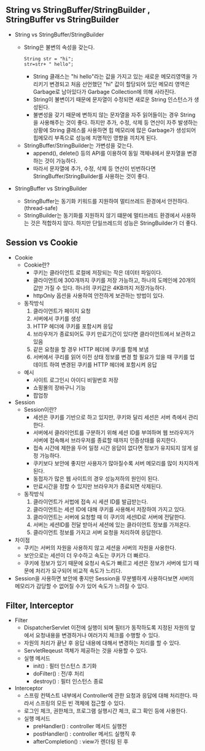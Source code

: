 ## String vs StringBuffer/StringBuilder , StringBuffer vs StringBuilder
- String vs StringBuffer/StringBuilder
    - String은 불변의 속성을 갖는다.
        ```
        String str = "hi";
        str=str+ " hello";
        ```
        - String 클래스는 "hi hello"라는 값을 가지고 있는 새로운 메모리영역을 가리키기 변경되고 처음 선언했던 "hi" 값이 할당되어 있던 메모리 영역은 Garbage로 남아있다가 Garbage Collection에 의해 사라진다.
        - String이 불변이기 때문에 문자열이 수정되면 새로운 String 인스턴스가 생성된다.
        - 불변성을 갖기 때문에 변하지 않는 문자열을 자주 읽어들이는 경우 String을 사용해주는 것이 좋다. 하지만 추가, 수정, 삭제 등 연산이 자주 발생하는 상황에 String 클래스를 사용하면 힙 메모리에 많은 Garbage가 생성되어 힙메모리 부족으로 성능에 치명적인 영향을 끼치게 된다.
    - StringBuffer/StringBuilder는 가변성을 갖는다.
        - append(), delete() 등의 API를 이용하여 동일 객체내에서 문자열을 변경하는 것이 가능하다.
        - 따라서 문자열에 추가, 수정, 삭제 등 연산이 빈번하다면 StringBuffer/StringBuilder를 사용하는 것이 좋다.

- StringBuffer vs StringBuilder
    - StringBuffer는 동기화 키워드를 지원하여 멀티쓰레드 환경에서 안전하다.(thread-safe)
    - StringBuilder는 동기화를 지원하지 않기 떄문에 멀티쓰레드 환경에서 사용하는 것은 적합하지 않다. 하지만 단일쓰레드의 성능은 StringBuilder가 더 좋다.

## Session vs Cookie
- Cookie 
    - Cookie란?
        - 쿠키는 클라이언트 로컬에 저장되는 작은 데이터 파일이다.
        - 클라이언트에 300개까지 쿠키를 저장 가능하고, 하나의 도메인에 20개의 값만 가질 수 있다. 하나의 쿠키값은 4KB까지 저장가능하다.
        - httpOnly 옵션을 사용하여 안전하게 보관하는 방법이 있다.
    - 동작방식
        1. 클라이언트가 페이지 요청
        2. 서버에서 쿠키를 생성
        3. HTTP 헤더에 쿠키를 포함시켜 응답
        4. 브라우저가 종료되어도 쿠키 만료기간이 있다면 클라이언트에서 보관하고 있음
        5. 같은 요청을 할 경우 HTTP 헤더에 쿠키를 함께 보냄
        6. 서버에서 쿠리를 읽어 이전 상태 정보를 변경 할 필요가 있을 때 쿠키를 업데이트 하여 변경된 쿠키를 HTTP 헤더에 포함시켜 응답
    - 예시
        - 사이트 로그인시 아이디 비밀번호 저장
        - 쇼핑몰의 장바구니 기능
        - 팝업창 
- Session
    - Session이란?
        - 세션은 쿠키를 기반으로 하고 있지만, 쿠키와 달리 세션은 서버 측에서 관리한다.
        - 서버에서 클라이언트를 구분하기 위해 세션 ID를 부여하며 웹 브라우저가 서버에 접속해서 브라우저를 종료할 때까지 인증상태를 유지한다.
        - 접속 시간에 제한을 두어 일정 시간 응답이 없다면 정보가 유지되지 않게 설정 가능하다.
        - 쿠키보다 보안에 좋지만 사용자가 많아질수록 서버 메모리를 많이 차지하게 된다.
        - 동접자가 많은 웹 사이트의 경우 성능저하의 원인이 된다.
        - 만료시간을 정할 수 있지만 브라우저가 종료되면 삭제된다.
    - 동작방식
        1. 클라이언트가 서법에 접속 시 세션 ID를 발급받는다.
        2. 클라이언트는 세션 ID에 대해 쿠키를 사용해서 저장하여 가지고 있다.
        3. 클라이언트는 서버에 요청할 때 이 쿠키의 세션ID로 서버에 전달한다.
        4. 서버는 세션ID를 전달 받아서 세션에 있는 클라이언트 정보를 가져온다.
        5. 클라이언트 정보를 가지고 서버 요청을 처리하여 응답한다.
- 차이점
    - 쿠키는 서버의 자원을 사용하지 않고 세션을 서버의 자원을 사용한다.
    - 보안으로는 세션이 더 우수하고 속도는 쿠키가 더 빠르다.
    - 쿠키에 정보가 있기 때문에 요청시 속도가 빠르고 세션은 정보가 서버에 있기 때문에 처리가 요구되어 비교적 속도가 느리다.    
- Session을 사용하면 보안에 좋지만 Session을 무분별하게 사용하다보면 서버의 메모리가 감당할 수 없어질 수가 있어 속도가 느려질 수 있다. 

## Filter, Interceptor
- Filter
    - DispatcherServlet 이전에 실행이 되며 필터가 동작하도록 지정된 자원의 앞에서 요청내용을 변경하거나 여러가지 체크를 수행할 수 있다. 
    - 자원의 처리가 끝난 후 응답 내용에 대해서 변경하는 처리를 할 수 있다.
    - ServletReqeust 객체가 제공하는 것을 사용할 수 있다.
    - 실행 메서드
        - init() : 필터 인스턴스 초기화
        - doFilter() : 전/후 처리
        - destroy() : 필터 인스턴스 종료
- Interceptor
    - 스프링 컨텍스트 내부에서 Controller에 관한 요청과 응답에 대해 처리한다. 따라서 스프링의 모든 빈 객체에 접근할 수 있다.
    - 로그인 체크, 권한체크, 프로그램 실행시간 체크, 로그 확인 등에 사용한다.
    - 실행 메서드
        - preHandler() : controller 메서드 실행전
        - postHandler() : controller 메서드 실행직 후 
        - afterCompletion() : view가 렌더링 된 후



